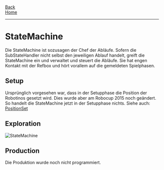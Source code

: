 [Back](wikisolidus)  
[Home](home)  
***
# StateMachine

Die StateMachine ist sozusagen der Chef der Abläufe. Sofern die SubStateHandler nicht selbst den jeweiligen Ablauf handelt, greift die StateMachine ein und verwaltet und steuert die Abläufe. Sie hat engen Kontakt mit der Refbox und hört vorallem auf die gemeldeten Spielphasen.
## Setup
Ursprünglich vorgesehen war, dass in der Setupphase die Position der Robotinos gesetzt wird. Dies wurde aber am Robocup 2015 noch geändert. So handelt die StateMachine jetzt in der Setupphase nichts. Siehe auch: [PositionSet](PositionSet)
## Exploration
![StateMachine](https://gitlab.com/solidus/hefei/uploads/f9e65bbf59dbf77f651af4a76a82c2c5/StateMachine.PNG)
## Production
Die Produktion wurde noch nicht programmiert.
